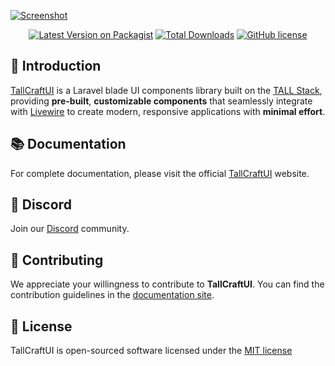 [![Screenshot](https://tallcraftui.developermithu.com/assets/img/tallcraftui-website.png "Official Documentation Site")](https://tallcraftui.developermithu.com)

<p align="center">
 <a href="https://packagist.org/packages/developermithu/tallcraftui"><img src="https://img.shields.io/packagist/v/developermithu/tallcraftui?style=flat-square" alt="Latest Version on Packagist"></a>
 <a href="https://packagist.org/packages/developermithu/tallcraftui"><img src="https://img.shields.io/packagist/dt/developermithu/tallcraftui?style=flat-square" alt="Total Downloads"></a>
 <a href="https://github.com/developermithu/tallcraftui?tab=MIT-1-ov-file"><img src="https://img.shields.io/github/license/developermithu/tallcraftui?style=flat-square" alt="GitHub license"></a>
</p>


## 🚀 Introduction 

[TallCraftUI](https://tallcraftui.developermithu.com) is a Laravel blade UI components library built on the [TALL Stack](https://tallstack.dev), providing **pre-built**, **customizable components** that seamlessly integrate with [Livewire](https://livewire.laravel.com) to create modern, responsive applications with **minimal effort**.


## 📚 Documentation

For complete documentation, please visit the official [TallCraftUI](https://tallcraftui.developermithu.com) website.


## 🔗 Discord

Join our [Discord](https://discord.gg/gmFTB9YRV6) community.

## 🔧 Contributing
We appreciate your willingness to contribute to **TallCraftUI**. You can find the contribution guidelines in the [documentation site](https://tallcraftui.developermithu.com/docs/how-to-contribute).

## 📝 License

TallCraftUI is open-sourced software licensed under the [MIT license](https://github.com/developermithu/tallcraftui?tab=MIT-1-ov-file)
